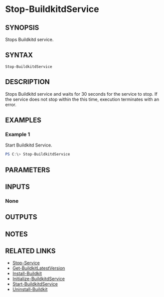 ﻿---
external help file: ContainerToolsForWindows.psm1-help.xml
Module Name: ContainerToolsForWindows
online version:
schema: 2.0.0
---

# Stop-BuildkitdService

## SYNOPSIS

Stops Buildkitd service.

## SYNTAX

```
Stop-BuildkitdService
```

## DESCRIPTION

Stops Buildkitd service and waits for 30 seconds for the service to stop. If the service does not stop within the this time, execution terminates with an error.

## EXAMPLES

### Example 1

Start Buildkitd Service.

```powershell
PS C:\> Stop-BuildkitdService
```

## PARAMETERS

## INPUTS

### None

## OUTPUTS

## NOTES

## RELATED LINKS

- [Stop-Service](https://learn.microsoft.com/en-us/powershell/module/microsoft.powershell.management/stop-service?view=powershell-7.3)
- [Get-BuildkitLatestVersion](Get-BuildkitLatestVersion.md)
- [Install-Buildkit](Install-Buildkit.md)
- [Initialize-BuildkitdService](Initialize-BuildkitdService.md)
- [Start-BuildkitdService](Start-BuildkitdService.md)
- [Uninstall-Buildkit](Uninstall-Buildkit.md)
